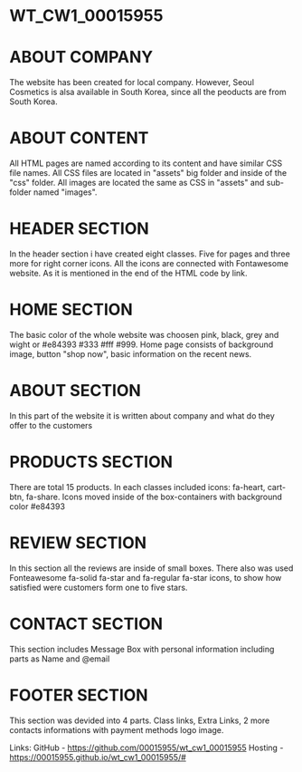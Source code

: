 # WT_CW1_00015955

# ABOUT COMPANY
The website has been created for local company. However, Seoul Cosmetics is alsa available in South Korea, since all the peoducts are from South Korea. 

# ABOUT CONTENT
All HTML pages are named according to its content and have similar CSS file names.
All CSS files are located in "assets" big folder and inside of the "css" folder. 
All images are located the same as CSS in "assets" and sub-folder named "images".

# HEADER SECTION
In the header section i have created eight classes. Five for pages and three more for right corner icons. All the icons are connected with Fontawesome website. As it is mentioned in the end of the HTML code by link. 

# HOME SECTION
The basic color of the whole website was choosen pink, black, grey and wight or #e84393 #333 #fff #999. Home page consists of background image, button "shop now", basic information on the recent news. 

# ABOUT SECTION 
In this part of the website it is written about company and what do they offer to the customers

# PRODUCTS SECTION
There are total 15 products. In each classes included icons: fa-heart, cart-btn, fa-share. Icons moved inside of the box-containers with background color #e84393 

# REVIEW SECTION 
In this section all the reviews are inside of small boxes. There also was used Fonteawesome fa-solid fa-star and fa-regular fa-star icons, to show how satisfied were customers form one to five stars.

# CONTACT SECTION 
This section includes Message Box with personal information including parts as Name and @email 

# FOOTER SECTION 
This section was devided into 4 parts. Class links, Extra Links, 2 more contacts informations with payment methods logo image. 


Links:
GitHub - https://github.com/00015955/wt_cw1_00015955
Hosting - https://00015955.github.io/wt_cw1_00015955/# 